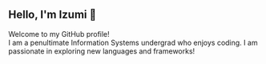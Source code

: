 ## Hello, I'm Izumi 👋
Welcome to my GitHub profile! <br/>
I am a penultimate Information Systems undergrad who enjoys coding. I am passionate in exploring new languages and frameworks! 

<!--
## Skills
-->
<!--
[![Anurag's GitHub stats](https://github-readme-stats.vercel.app/api?username=izumiaa)](https://github.com/anuraghazra/github-readme-stats)
-->

<!--
- 🔭 I’m currently working on ...
- 🌱 I’m currently learning ...
- 👯 I’m looking to collaborate on ...
- 🤔 I’m looking for help with ...
- 💬 Ask me about ...
- 📫 How to reach me: ...
- 😄 Pronouns: ...
- ⚡ Fun fact: ...
-->

